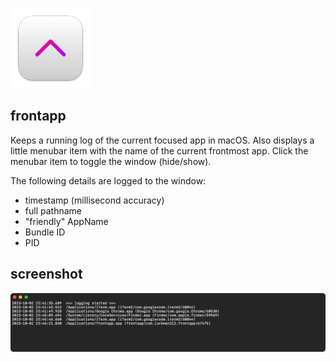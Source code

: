 ![](./icon.png)

## frontapp

Keeps a running log of the current focused app in macOS. Also displays a little menubar item with the name of the current frontmost app. Click the menubar item to toggle the window (hide/show).

The following details are logged to the window:

- timestamp (millisecond accuracy)
- full pathname
- "friendly" AppName
- Bundle ID
- PID

## screenshot

![](./logwindow.png)
